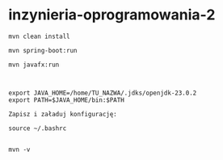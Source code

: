 # inzynieria-oprogramowania-2

```
mvn clean install

mvn spring-boot:run

mvn javafx:run



export JAVA_HOME=/home/TU_NAZWA/.jdks/openjdk-23.0.2
export PATH=$JAVA_HOME/bin:$PATH

Zapisz i załaduj konfigurację:

source ~/.bashrc


mvn -v

```


